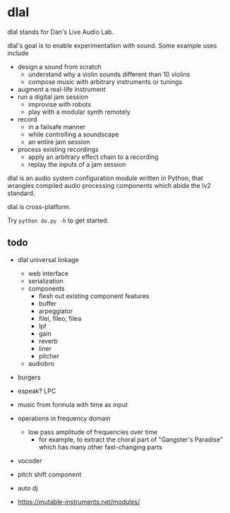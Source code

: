 # dlal
dlal stands for Dan's Live Audio Lab.

dlal's goal is to enable experimentation with sound. Some example uses include
- design a sound from scratch
	- understand why a violin sounds different than 10 violins
	- compose music with arbitrary instruments or tunings
- augment a real-life instrument
- run a digital jam session
	- improvise with robots
	- play with a modular synth remotely
- record
	- in a failsafe manner
	- while controlling a soundscape
	- an entire jam session
- process existing recordings
	- apply an arbitrary effect chain to a recording
	- replay the inputs of a jam session

dlal is an audio system configuration module written in Python, that wrangles compiled audio processing components which abide the lv2 standard.

dlal is cross-platform.

Try `python do.py -h` to get started.

## todo
- dlal universal linkage
	- web interface
	- serialization
	- components
		- flesh out existing component features
		- buffer
		- arpeggiator
		- filei, fileo, filea
		- lpf
		- gain
		- reverb
		- liner
		- pitcher
	- audiobro

- burgers

- espeak? LPC

- music from formula with time as input

- operations in frequency domain
	- low pass amplitude of frequencies over time
		- for example, to extract the choral part of "Gangster's Paradise" which has many other fast-changing parts

- vocoder
- pitch shift component
- auto dj
- https://mutable-instruments.net/modules/
